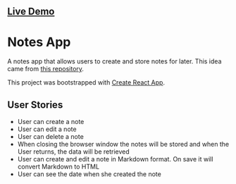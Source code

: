 ## [Live Demo](https://notes-react-app.netlify.app/)

# Notes App

A notes app that allows users to create and store notes for later. This idea came from [this repository](https://github.com/florinpop17/app-ideas/blob/master/Projects/1-Beginner/Notes-App.md). 

This project was bootstrapped with [Create React App](https://github.com/facebook/create-react-app).

## User Stories 

* User can create a note 
* User can edit a note 
* User can delete a note 
* When closing the browser window the notes will be stored and when the User returns, the data will be retrieved
* User can create and edit a note in Markdown format. On save it will convert Markdown to HTML
* User can see the date when she created the note
